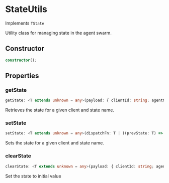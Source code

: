 # StateUtils

Implements `TState`

Utility class for managing state in the agent swarm.

## Constructor

```ts
constructor();
```

## Properties

### getState

```ts
getState: <T extends unknown = any>(payload: { clientId: string; agentName: string; stateName: string; }) => Promise<T>
```

Retrieves the state for a given client and state name.

### setState

```ts
setState: <T extends unknown = any>(dispatchFn: T | ((prevState: T) => Promise<T>), payload: { clientId: string; agentName: string; stateName: string; }) => Promise<void>
```

Sets the state for a given client and state name.

### clearState

```ts
clearState: <T extends unknown = any>(payload: { clientId: string; agentName: string; stateName: string; }) => Promise<T>
```

Set the state to initial value
